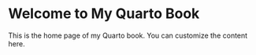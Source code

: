 # Welcome to My Quarto Book

This is the home page of my Quarto book. You can customize the content here.

